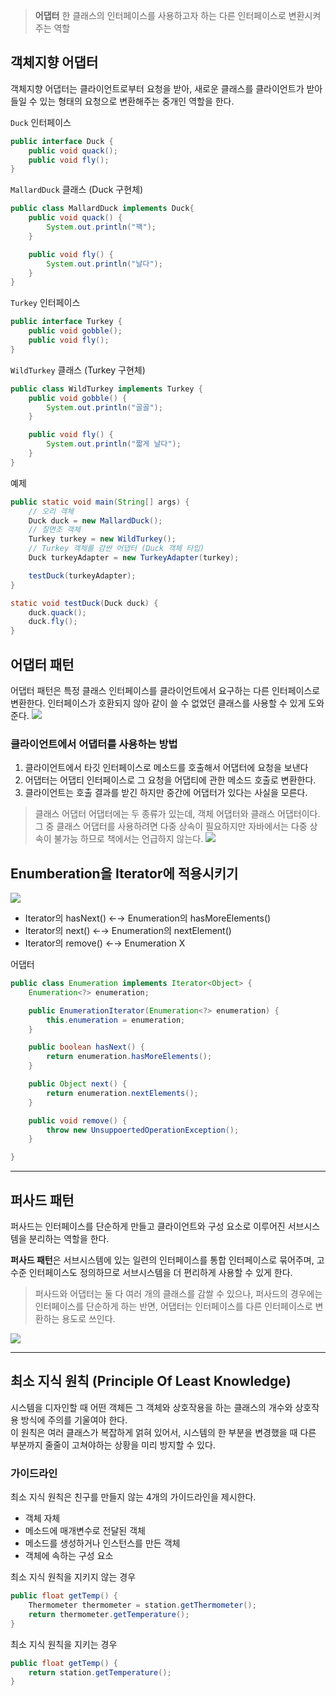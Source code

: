 > **어댑터**
> 한 클래스의 인터페이스를 사용하고자 하는 다른 인터페이스로 변환시켜주는 역할

## 객체지향 어댑터
객체지향 어댑터는 클라이언트로부터 요청을 받아, 새로운 클래스를 클라이언트가 받아들일 수 있는 형태의 요청으로 변환해주는 중개인 역할을 한다.

`Duck` 인터페이스
```java
public interface Duck {
	public void quack();
	public void fly();
}
```

`MallardDuck` 클래스 (Duck 구현체)
```java
public class MallardDuck implements Duck{
	public void quack() {
		System.out.println("꽥");
	}

	public void fly() {
		System.out.println("날다");
	}
}
```

`Turkey` 인터페이스
```java
public interface Turkey {
	public void gobble();
	public void fly();
}
```

`WildTurkey` 클래스 (Turkey 구현체)
```java
public class WildTurkey implements Turkey {
	public void gobble() {
		System.out.println("골골");
	}

	public void fly() {
		System.out.println("짧게 날다");
	}
}
```

예제
```java
public static void main(String[] args) {
	// 오리 객체
	Duck duck = new MallardDuck();
	// 칠면조 객체
	Turkey turkey = new WildTurkey();
	// Turkey 객체를 감싼 어댑터 (Duck 객체 타입)
	Duck turkeyAdapter = new TurkeyAdapter(turkey);

	testDuck(turkeyAdapter);
}

static void testDuck(Duck duck) {
	duck.quack();
	duck.fly();
}
```


## 어댑터 패턴
어댑터 패턴은 특정 클래스 인터페이스를 클라이언트에서 요구하는 다른 인터페이스로 변환한다. 인터페이스가 호환되지 않아 같이 쓸 수 없었던 클래스를 사용할 수 있게 도와준다.
![](https://i.imgur.com/PIPGAdV.png)

### 클라이언트에서 어댑터를 사용하는 방법
1. 클라이언트에서 타깃 인터페이스로 메소드를 호출해서 어댑터에 요청을 보낸다
2. 어댑터는 어댑티 인터페이스로 그 요청을 어댑티에 관한 메소드 호출로 변환한다.
3. 클라이언트는 호출 결과를 받긴 하지만 중간에 어댑터가 있다는 사실을 모른다.

> 클래스 어댑터
> 어댑터에는 두 종류가 있는데, 객체 어댑터와 클래스 어댑터이다. 그 중 클래스 어댑터를 사용하려면 다중 상속이 필요하지만 자바에서는 다중 상속이 불가능 하므로 책에서는 언급하지 않는다.
> ![](https://i.imgur.com/MdV4Wc1.png)

## Enumberation을 Iterator에 적용시키기
![](https://i.imgur.com/BqzeZQh.png)
- Iterator의 hasNext() ←→ Enumeration의 hasMoreElements()
- Iterator의 next() ←→ Enumeration의 nextElement()
- Iterator의 remove() ←→ Enumeration X

어댑터
```java
public class Enumeration implements Iterator<Object> {
	Enumeration<?> enumeration;

	public EnumerationIterator(Enumeration<?> enumeration) {
		this.enumeration = enumeration;
	}

	public boolean hasNext() {
		return enumeration.hasMoreElements();
	}

	public Object next() {
		return enumeration.nextElements();
	}

	public void remove() {
		throw new UnsuppoertedOperationException();
	}

}
```

---

## 퍼사드 패턴
퍼사드는 인터페이스를 단순하게 만들고 클라이언트와 구성 요소로 이루어진 서브시스템을 분리하는 역할을 한다.

**퍼사드 패턴**은 서브시스템에 있는 일련의 인터페이스를 통합 인터페이스로 묶어주며, 고수준 인터페이스도 정의하므로 서브시스템을 더 편리하게 사용할 수 있게 한다.

> 퍼사드와 어댑터는 둘 다 여러 개의 클래스를 감쌀 수 있으나, 퍼사드의 경우에는 인터페이스를 단순하게 하는 반면, 어댑터는 인터페이스를 다른 인터페이스로 변환하는 용도로 쓰인다.

![](https://i.imgur.com/GG8JBRt.png)

---

## 최소 지식 원칙 (Principle Of Least Knowledge)
시스템을 디자인할 때 어떤 객체든 그 객체와 상호작용을 하는 클래스의 개수와 상호작용 방식에 주의를 기울여야 한다.  
이 원칙은 여러 클래스가 복잡하게 얽혀 있어서, 시스템의 한 부분을 변경했을 때 다른 부분까지 줄줄이 고쳐야하는 상황을 미리 방지할 수 있다.

### 가이드라인
최소 지식 원칙은 친구를 만들지 않는 4개의 가이드라인을 제시한다.
- 객체 자체
- 메소드에 매개변수로 전달된 객체
- 메소드를 생성하거나 인스턴스를 만든 객체
- 객체에 속하는 구성 요소

최소 지식 원칙을 지키지 않는 경우
```java
public float getTemp() {
	Thermometer thermometer = station.getThermometer();
	return thermometer.getTemperature();
}
```

최소 지식 원칙을 지키는 경우
```java
public float getTemp() {
	return station.getTemperature();
}
```

